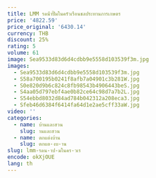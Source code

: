 ```yaml
---
title: LMM รดน้ําปั๊มในครัวเรือนชลประทานการเกษตร
price: '4822.59'
price_original: '6430.14'
currency: THB
discount: 25%
rating: 5
volume: 61
image: Sea9533d83d6d4cdbb9e5558d103539f3m.jpg
images:
  - Sea9533d83d6d4cdbb9e5558d103539f3m.jpg
  - S58a700195b0241f8afb7a04901c3b281W.jpg
  - S0e820d9b6c824c8fb98543b4906443beS.jpg
  - S4aa05d797ebf4ae0b82ce64c98d7a7b2L.jpg
  - S54ebbd8032d84ad784b042312a208eca3.jpg
  - Sfeb46d6384f6414fa64d1e2ae5cff33aW.jpg
video: ''
categories:
  - name: บ้านและสวน
    slug: านและสวน
  - name: ตกแต่งบ้าน
    slug: ตกแต-งบ-าน
slug: lmm-รดน-าป-มในคร-วเร
encode: okXjOUE
lang: th
---
```

  